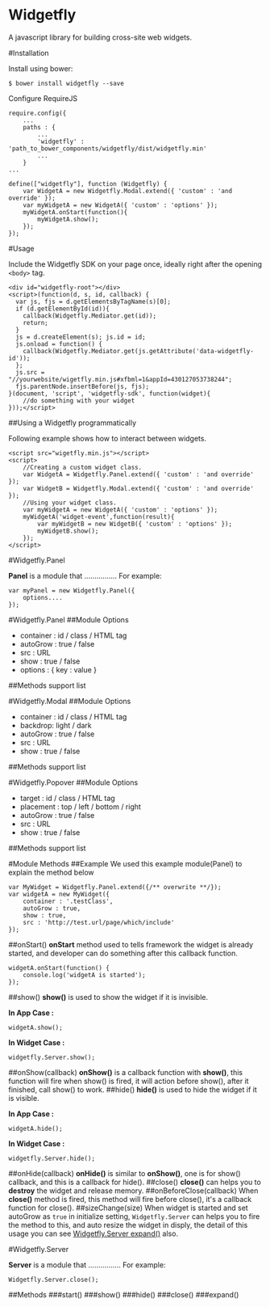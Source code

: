 Widgetfly
==============

A javascript library for building cross-site web widgets.


#Installation

Install using bower:

```shell
$ bower install widgetfly --save
```

Configure RequireJS 

```
require.config({
	...
	paths : {
		...
		'widgetfly' : 'path_to_bower_components/widgetfly/dist/widgetfly.min'
		...
	}
...
	
define(["widgetfly"], function (Widgetfly) {
	var WidgetA = new Widgetfly.Modal.extend({ 'custom' : 'and override' });
	var myWidgetA = new WidgetA({ 'custom' : 'options' });
	myWidgetA.onStart(function(){
		myWidgetA.show();
	});
});

```

#Usage

Include the Widgetfly SDK on your page once, ideally right after the opening ```<body>``` tag.

```
<div id="widgetfly-root"></div>
<script>(function(d, s, id, callback) {
  var js, fjs = d.getElementsByTagName(s)[0];
  if (d.getElementById(id)){
  	callback(Widgetfly.Mediator.get(id));
  	return;
  }
  js = d.createElement(s); js.id = id;
  js.onload = function() {
  	callback(Widgetfly.Mediator.get(js.getAttribute('data-widgetfly-id'));
  };
  js.src = "//yourwebsite/wigetfly.min.js#xfbml=1&appId=430127053738244";
  fjs.parentNode.insertBefore(js, fjs);
}(document, 'script', 'widgetfly-sdk', function(widget){
	//do something with your widget
}));</script>

```

##Using a Widgetfly programmatically

Following example shows how to interact between widgets.

```
<script src="wigetfly.min.js"></script>
<script>
	//Creating a custom widget class. 
	var WidgetA = Widgetfly.Panel.extend({ 'custom' : 'and override' });
	var WidgetB = Widgetfly.Modal.extend({ 'custom' : 'and override' });
	//Using your widget class.
	var myWidgetA = new WidgetA({ 'custom' : 'options' });
	myWidgetA('widget-event',function(result){
		var myWidgetB = new WidgetB({ 'custom' : 'options' });
		myWidgetB.show();
	});
</script>
```




#Widgetfly.Panel

**Panel** is a module that ................ For example:


```
var myPanel = new Widgetfly.Panel({
    options....
});

```


#Widgetfly.Panel
##Module Options
* container : id / class / HTML tag
* autoGrow : true / false
* src : URL
* show : true / false
* options : { key : value }

##Methods support list

#Widgetfly.Modal
##Module Options
* container : id / class / HTML tag
* backdrop: light / dark
* autoGrow : true / false
* src : URL
* show : true / false

##Methods support list

#Widgetfly.Popover
##Module Options
* target : id / class / HTML tag
* placement : top / left / bottom / right
* autoGrow : true / false
* src : URL
* show : true / false

##Methods support list



#Module Methods
##Example
We used this example module(Panel) to explain the method below
```
var MyWidget = Widgetfly.Panel.extend({/** overwrite **/});
var widgetA = new MyWidget({
	container : '.testClass',
	autoGrow : true,
	show : true,
	src : 'http://test.url/page/which/include'
});
```

##onStart()
**onStart** method used to tells framework the widget is already started, and developer can do something after this callback function.
```
widgetA.onStart(function() {
	console.log('widgetA is started');
});
```
##show()
**show()** is used to show the widget if it is invisible.

**In App Case :**
```
widgetA.show();
```

**In Widget Case :**
```
widgetfly.Server.show();
```
##onShow(callback)
**onShow()** is a callback function with **show()**, this function will fire when show() is fired, it will action before show(), after it finished, call show() to work.
##hide()
**hide()** is used to hide the widget if it is visible.

**In App Case :**
```
widgetA.hide();
```

**In Widget Case :**
```
widgetfly.Server.hide();
```
##onHide(callback)
**onHide()** is similar to **onShow()**, one is for show() callback, and this is a callback for hide(). 
##close()
**close()** can helps you to **destroy** the widget and release memory.
##onBeforeClose(callback)
When **close()** method is fired, this method will fire before close(), it's a callback function for close().
##sizeChange(size)
When widget is started and set autoGrow as ```true``` in initialize setting, ```Widgetfly.Server``` can helps you to fire the method to this, and auto resize the widget in disply, the detail of this usage you can see [Widgetfly.Server expand()](#expand) also.



#Widgetfly.Server

**Server** is a module that ................ For example:


```
Widgetfly.Server.close();
```


##Methods
###start()
###show()
###hide()
###close()
###expand()




